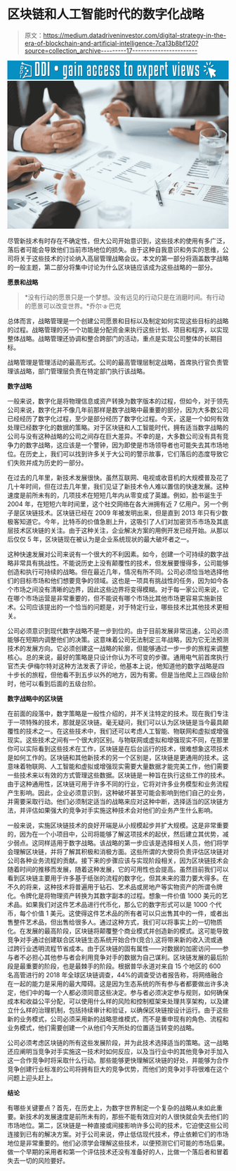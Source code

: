 # 区块链和人工智能时代的数字化战略

> 原文：<https://medium.datadriveninvestor.com/digital-strategy-in-the-era-of-blockchain-and-artificial-intelligence-7ca13b8bf120?source=collection_archive---------17----------------------->

[![](img/0d71e7e7df5444e28c76ef506f2d2de9.png)](http://www.track.datadriveninvestor.com/1B9E)![](img/b98c63f6843609c8aec63eb477f06c5c.png)

尽管新技术有时存在不确定性，但大公司开始意识到，这些技术的使用有多广泛，落后者可能会导致他们当前市场地位的损失。由于这种自我意识和务实的思维，公司将关于这些技术的讨论纳入高层管理战略会议。本文的第一部分将涵盖数字战略的一般主题，第二部分将集中讨论为什么区块链应该成为这些战略的一部分。

**愿景和战略**

> *没有行动的愿景只是一个梦想。没有远见的行动只是在消磨时间。有行动的愿景可以改变世界。*乔尔·a·巴克

总体而言，战略管理是一个创建公司愿景和目标以及制定如何实现这些目标的战略的过程。战略管理的另一个功能是分配资金来执行这些计划、项目和程序，以实现整体战略。战略管理还协调和整合跨部门的活动，重点是实现公司整体的长期目标。

战略管理是管理活动的最高形式。公司的最高管理层制定战略，首席执行官负责管理该战略，部门管理层负责在特定部门执行该战略。

**数字战略**

一般来说，数字化是将物理信息或资产转换为数字版本的过程，但如今，对于领先公司来说，数字化并不像几年前那样是数字战略中最重要的部分，因为大多数公司已经经历了数字化过程，至少是部分经历了数字化过程。今天，这是一个如何有效处理已经数字化的数据的策略。对于区块链和人工智能时代，拥有适当数字战略的公司与没有这种战略的公司之间存在巨大差异。不幸的是，大多数公司没有具有竞争力的数字战略，这应该是一个警钟，因为即使是市场领导者也可能失去其市场地位。在历史上，我们可以找到许多关于大公司的警示故事，它们落后的态度导致它们失败并成为历史的一部分。

在过去的几年里，新技术发展很快。虽然互联网、电视或收音机的大规模普及花了几十年时间，但在过去几年里，我们见证了新技术令人难以置信的快速发展。这种速度是前所未有的，几项技术在短短几年内从零变成了英雄。例如，脸书诞生于 2004 年，在短短六年时间里，这个社交网络在各大洲拥有近 7 亿用户。另一个例子是区块链技术。区块链已经在 2009 年被发明出来，但是直到 2013 年只有少数极客知道它。今年，比特币的价值急剧上升，这吸引了人们对加密货币市场及其底层技术区块链的关注。由于这种关注，企业解决方案的用例开发已经开始。从那以后仅仅 5 年，区块链现在被认为是企业系统现状的最大破坏者之一。

这种快速发展对公司来说有一个很大的不利因素。如今，创建一个可持续的数字战略非常具有挑战性。不能说历史上没有颠覆性的技术，但发展要慢得多，公司能够创造和执行可持续的战略。但在最近几年，情况有所不同。公司必须恰当地选择他们的目标市场和他们想要竞争的领域。这也是一项具有挑战性的任务，因为如今各个市场之间没有清晰的边界，因此这些边界将变得模糊。对于每一家公司来说，它在哪个市场运营是非常重要的，但不能说有哪个市场比其他市场更容易实施新技术。公司应该提出的一个恰当的问题是，对于特定行业，哪些技术比其他技术更相关。

公司必须意识到现代数字战略不是一步到位的。由于目前发展非常迅速，公司必须能够在短期内调整他们的决策。这意味着公司无法制定三年战略，因为它无法预测技术的发展方向。它必须创建这一战略的轮廓，但能够通过一步一步的旅程来调整核心。总的来说，最好的策略是只设计你认为不可变的步骤。通用电气前首席执行官杰夫·伊梅尔特对这种方法发表了评论，他基本上说，他知道他的数字战略是四十步长的旅程，但他看不到五步以外的地方，因为有雾。但是当他爬上三四级台阶时，他可以看到后面的五级台阶。

**数字战略中的区块链**

在前面的段落中，数字策略是一般性介绍的，并不关注特定的技术。现在我们专注于一项特殊的技术，那就是区块链。毫无疑问，我们可以认为区块链是当今最具颠覆性的技术之一。在这些技术中，我们还可以考虑人工智能、物联网和虚拟或增强现实。这些技术之间有一个很大的区别。与物联网或虚拟和增强现实不同，在那里你可以实际看到这些技术在工作，区块链是在后台运行的技术，很难想象这项技术是如何工作的。区块链和其他新技术的另一个区别是，区块链是更通用的技术。这意味着物联网、人工智能和虚拟或增强现实需要大量数据才能完美工作，他们需要一些技术来以有效的方式管理这些数据。区块链是一种旨在执行这些工作的技术。由于这种通用性，区块链可用于许多不同的行业，它将对许多业务模型和业务流程产生影响。因此，企业必须意识到，这种破坏甚至可能会影响到他们自己的业务，并需要采取行动。他们必须制定适当的战略来应对这种中断，选择适当的区块链方法，并评估如果强大的竞争对手实施这种技术会对他们的业务产生什么影响。

一般来说，实施区块链技术的良好开端是从小规模起步并扩大规模。这是非常重要的，因为在一个小项目中，公司将能够了解这项技术的起伏，然后建立其优势，减少弱点。这同样适用于数字战略。该战略的第一步应该是选择相关人员，他们将学会理解区块链，并将了解其积极和消极方面。这些所谓的大使将负责评估区块链对公司各种业务流程的贡献。接下来的步骤应该与实现阶段相关，因为区块链技术会随着时间的推移而发展，随着这种发展，它的可用性也会提高。虽然目前我们可以看到区块链主要用于许多基于纸张的流程的数字化，但其未来的潜力要大得多。在不久的将来，这种技术将普遍用于钻石、艺术品或房地产等实物资产的所谓令牌化。令牌化是将物理资产转换为其数字副本的过程。想象一件价值 1000 美元的艺术品。如果我们对这件艺术品进行代币化，那么它的数字形式可以是 1000 个代币，每个价值 1 美元。这使得这件艺术品的所有者可以只出售其中的一件，或者出售整件艺术品，但出售给很多人。通过这种方式，我们可以将事实上的一切物质化。在发展的最高阶段，区块链将颠覆整个商业模式并创造新的模式。这可能导致竞争对手通过创建联合区块链生态系统开始合作(竞合),这将带来新的收入流或通过跨行业透明流程节省成本。由于区块链的固有属性——对数据的加密访问——参与者不必担心其他参与者会利用竞争对手的数据为自己谋利。区块链发展的最后阶段是最重要的阶段，也是最棘手的阶段。根据普华永道对来自 15 个地区的 600 名高管进行的 2018 年全球区块链调查，44%的调查受访者报告称，将网络融合在一起的能力是采用的最大障碍。这是因为生态系统的所有参与者都要做出许多决定，他们中的每一个人都必须同意这些决定。参与者必须决定参与规则，如何确保成本和收益公平分配，可以使用什么样的风险和控制框架来处理共享架构，以及建立什么样的治理机制，包括持续审计和验证，以确保区块链按设计运行。由于这些新的业务模式，公司必须采用新的战略思维模式，而不是重申现有的角色、流程和业务模式，他们需要创建一个从他们今天所处的位置适当转变的战略。

公司必须考虑区块链的所有这些发展阶段，并为此技术选择适当的策略。这一战略还应阐明当竞争对手实施这一技术时如何反应，以及当行业中的其他竞争对手加入这一合作竞争时将采取什么行动。那些能够更快理解区块链的好处，并能够为合作竞争创建行业标准的公司将拥有巨大的竞争优势，而他们的竞争对手将很难在这个问题上迎头赶上。

**结论**

有哪些关键要点？首先，在历史上，为数字世界制定一个复杂的战略从未如此重要。新技术的发展速度是前所未有的，那些不能有效应对的人很快就会失去他们的市场地位。第二，区块链是一种直接或间接影响许多公司的技术，它迫使这些公司连接到已有的解决方案。对于公司来说，停止低估现代技术，停止依赖它们的市场地位是非常重要的。他们必须学会理解这些技术，以便预测它们可能的市场后果。做一个早期的采用者和第一个评估技术还没有准备好的人，比做一个落后者和冒着失去一切的风险要好。
